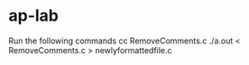 # ap-lab
Run the following commands
cc RemoveComments.c 
./a.out < RemoveComments.c > newlyformattedfile.c
